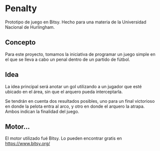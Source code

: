 # Penalty

Prototipo de juego en Bitsy. Hecho para una materia de la Universidad Nacional de Hurlingham.

## Concepto
Para este proyecto, tomamos la iniciativa de programar un juego simple en el que se lleva a
cabo un penal dentro de un partido de fútbol.

## Idea
La idea principal será anotar un gol utilizando a un jugador que esté ubicado en el área, sin
que el arquero pueda interceptarla.

Se tendrán en cuenta dos resultados posibles, uno para un final victorioso en donde la
pelota entra al arco, y otro en donde el arquero la atrapa. Ambos indican la finalidad del
juego.

## Motor...
El motor utilizado fué Bitsy. Lo pueden encontrar gratis en https://www.bitsy.org/